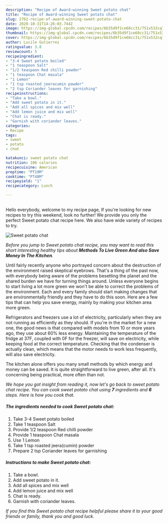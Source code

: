 ```yaml
---
description: "Recipe of Award-winning Sweet potato chat"
title: "Recipe of Award-winning Sweet potato chat"
slug: 2762-recipe-of-award-winning-sweet-potato-chat
date: 2020-10-31T14:26:03.744Z
image: https://img-global.cpcdn.com/recipes/6b35d9f1ce68cc31/751x532cq70/sweet-potato-chat-recipe-main-photo.jpg
thumbnail: https://img-global.cpcdn.com/recipes/6b35d9f1ce68cc31/751x532cq70/sweet-potato-chat-recipe-main-photo.jpg
cover: https://img-global.cpcdn.com/recipes/6b35d9f1ce68cc31/751x532cq70/sweet-potato-chat-recipe-main-photo.jpg
author: Lucile Gutierrez
ratingvalue: 3.8
reviewcount: 5
recipeingredient:
- "3-4 Sweet potato boiled"
- "1 teaspoon Salt"
- "1/2 teaspoon Red chilli powder"
- "1 teaspoon Chat masala"
- "1 Lemon"
- "1 tsp roasted jeeracumin powder"
- "2 tsp Coriander leaves for garnishing"
recipeinstructions:
- "Take a bowl."
- "Add sweet potato in it."
- "Add all spices and mix well"
- "Add lemon juice and mix well"
- "Chat is ready."
- "Garnish with coriander leaves."
categories:
- Recipe
tags:
- sweet
- potato
- chat

katakunci: sweet potato chat 
nutrition: 106 calories
recipecuisine: American
preptime: "PT19M"
cooktime: "PT48M"
recipeyield: "1"
recipecategory: Lunch

---
```

<br>
Hello everybody, welcome to my recipe page, If you're looking for new recipes to try this weekend, look no further! We provide you only the perfect Sweet potato chat recipe here. We also have wide variety of recipes to try.
<br>


![Sweet potato chat](https://img-global.cpcdn.com/recipes/6b35d9f1ce68cc31/751x532cq70/sweet-potato-chat-recipe-main-photo.jpg)

<i>Before you jump to Sweet potato chat recipe, you may want to read this short interesting healthy tips about 
<strong>Methods To Live Green And also Save Money In The Kitchen</strong>.</i>
</br>

Until fairly recently anyone who portrayed concern about the destruction of the environment raised skeptical eyebrows. That's a thing of the past now, with everybody being aware of the problems besetting the planet and the shared burden we have for turning things around. Unless everyone begins to start living a lot more green we won't be able to correct the problems of the environment. Each and every family should start making changes that are environmentally friendly and they have to do this soon. Here are a few tips that can help you save energy, mainly by making your kitchen area more green.

Refrigerators and freezers use a lot of electricity, particularly when they are not running as efficiently as they should. If you're in the market for a new one, the good news is that compared with models from 10 or more years ago, they use about 60% less energy. Maintaining the temperature of the fridge at 37F, coupled with 0F for the freezer, will save on electricity, while keeping food at the correct temperature. Checking that the condenser is actually clean, which means that the motor needs to work less frequently, will also save electricity.

The kitchen alone offers you many small methods by which energy and money can be saved. It is quite straightforward to live green, after all. It's concerning being practical, more often than not.


<i>We hope you got insight from reading it, now let's go back to sweet potato chat recipe. You can cook sweet potato chat using <strong>7</strong> ingredients and <strong>6</strong> steps. Here is how you cook that.
</i>

##### The ingredients needed to cook Sweet potato chat:

1. Take 3-4 Sweet potato boiled
1. Take 1 teaspoon Salt
1. Provide 1/2 teaspoon Red chilli powder
1. Provide 1 teaspoon Chat masala
1. Use 1 Lemon
1. Take 1 tsp roasted jeera(cumin) powder
1. Prepare 2 tsp Coriander leaves for garnishing


##### Instructions to make Sweet potato chat:

1. Take a bowl.
1. Add sweet potato in it.
1. Add all spices and mix well
1. Add lemon juice and mix well
1. Chat is ready.
1. Garnish with coriander leaves.


<i>If you find this Sweet potato chat recipe helpful please share it to your good friends or family, thank you and good luck.</i>
